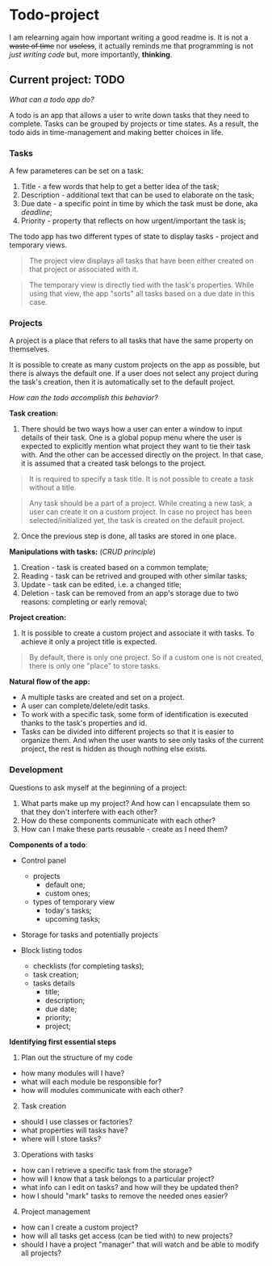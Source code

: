 # Todo-project

I am relearning again how important writing a good readme is. It is not a ~~waste of time~~ nor ~~useless~~, it actually reminds me that programming is not _just writing code_ but, more importantly, **thinking**.

## Current project: TODO

_What can a todo app do?_

A todo is an app that allows a user to write down tasks that they need to complete. Tasks can be grouped by projects or time states. As a result, the todo aids in time-management and making better choices in life.

### Tasks

A few parameteres can be set on a task:

1. Title - a few words that help to get a better idea of the task;
2. Description - additional text that can be used to elaborate on the task;
3. Due date - a specific point in time by which the task must be done, aka _deadline_;
4. Priority - property that reflects on how urgent/important the task is;

The todo app has two different types of state to display tasks - project and temporary views.

> The project view displays all tasks that have been either created on that project or associated with it.

> The temporary view is directly tied with the task's properties. While using that view, the app "sorts" all tasks based on a due date in this case.

### Projects

A project is a place that refers to all tasks that have the same property on themselves.

It is possible to create as many custom projects on the app as possible, but there is always the default one. If a user does not select any project during the task's creation, then it is automatically set to the default project.

_How can the todo accomplish this behavior?_

**Task creation:**

1. There should be two ways how a user can enter a window to input details of their task.
   One is a global popup menu where the user is expected to explicitly mention what project they want to tie their task with.
   And the other can be accessed directly on the project. In that case, it is assumed that a created task belongs to the project.

> It is required to specify a task title. It is not possible to create a task without a title.

> Any task should be a part of a project. While creating a new task, a user can create it on a custom project. In case no project has been selected/initialized yet, the task is created on the default project.

2. Once the previous step is done, all tasks are stored in one place.

**Manipulations with tasks:** (_CRUD principle_)

1. Creation - task is created based on a common template;
2. Reading - task can be retrived and grouped with other similar tasks;
3. Update - task can be edited, i.e. a changed title;
4. Deletion - task can be removed from an app's storage due to two reasons: completing or early removal;

**Project creation:**

1. It is possible to create a custom project and associate it with tasks. To achieve it only a project title is expected.

> By default, there is only one project. So if a custom one is not created, there is only one "place" to store tasks.

**Natural flow of the app:**

- A multiple tasks are created and set on a project.
- A user can complete/delete/edit tasks.
- To work with a specific task, some form of identification is executed thanks to the task's properties and id.
- Tasks can be divided into different projects so that it is easier to organize them. And when the user wants to see only tasks of the current project, the rest is hidden as though nothing else exists.

### Development

Questions to ask myself at the beginning of a project:

1. What parts make up my project? And how can I encapsulate them so that they don't interfere with each other?
2. How do these components communicate with each other?
3. How can I make these parts reusable - create as I need them?

**Components of a todo**:

- Control panel

  - projects
    - default one;
    - custom ones;
  - types of temporary view
    - today's tasks;
    - upcoming tasks;

- Storage for tasks and potentially projects

- Block listing todos
  - checklists (for completing tasks);
  - task creation;
  - tasks details
    - title;
    - description;
    - due date;
    - priority;
    - project;

**Identifying first essential steps**

1. Plan out the structure of my code
- how many modules will I have?
- what will each module be responsible for?
- how will modules communicate with each other?

2. Task creation
- should I use classes or factories?
- what properties will tasks have?
- where will I store tasks?

3. Operations with tasks
- how can I retrieve a specific task from the storage?
- how will I know that a task belongs to a particular project?
- what info can I edit on tasks? and how will they be updated then?
- how I should "mark" tasks to remove the needed ones easier?

4. Project management
- how can I create a custom project?
- how will all tasks get access (can be tied with) to new projects?
- should I have a project "manager" that will watch and be able to modify all projects?